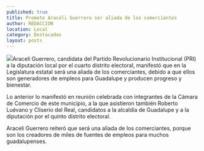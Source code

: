 ```yaml
---
published: true
title: Promete Araceli Guerrero ser aliada de los comerciantes
author: REDACCION
location: Local
category: Destacadas
layout: posts
---
```


![](http://i.imgur.com/5NfoxJAm.jpg)Araceli Guerrero, candidata del Partido Revolucionario Institucional (PRI) a la diputación local por el cuarto distrito electoral, manifestó que en la Legislatura estatal será una aliada de los comerciantes, debido a que ellos son generadores de empleos para Guadalupe y producen progreso y bienestar.
 
Lo anterior lo manifestó en reunión celebrada con integrantes de la Cámara de Comercio de este municipio, a la que asistieron también Roberto Luévano y Cliserio del Real, candidatos a la alcaldía de Guadalupe y a la diputación por el quinto distrito electoral.
 
Araceli Guerrero reiteró que será una aliada de los comerciantes, porque son los creadores de miles de fuentes de empleos para muchos guadalupenses.
